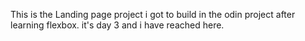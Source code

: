 This is the Landing page project i got to build in the odin project after learning flexbox. it's day 3 and i have reached here.
